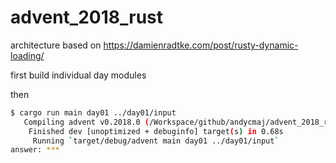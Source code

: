 # advent_2018_rust

architecture based on https://damienradtke.com/post/rusty-dynamic-loading/

first build individual day modules

then

```bash
$ cargo run main day01 ../day01/input
   Compiling advent v0.2018.0 (/Workspace/github/andycmaj/advent_2018_rust/main)
    Finished dev [unoptimized + debuginfo] target(s) in 0.68s
     Running `target/debug/advent main day01 ../day01/input`
answer: ***
```